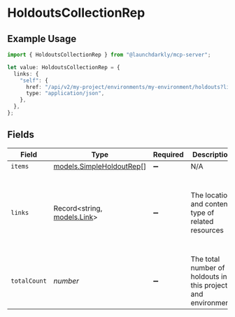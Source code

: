# HoldoutsCollectionRep

## Example Usage

```typescript
import { HoldoutsCollectionRep } from "@launchdarkly/mcp-server";

let value: HoldoutsCollectionRep = {
  links: {
    "self": {
      href: "/api/v2/my-project/environments/my-environment/holdouts?limit=20",
      type: "application/json",
    },
  },
};
```

## Fields

| Field                                                                                                                  | Type                                                                                                                   | Required                                                                                                               | Description                                                                                                            | Example                                                                                                                |
| ---------------------------------------------------------------------------------------------------------------------- | ---------------------------------------------------------------------------------------------------------------------- | ---------------------------------------------------------------------------------------------------------------------- | ---------------------------------------------------------------------------------------------------------------------- | ---------------------------------------------------------------------------------------------------------------------- |
| `items`                                                                                                                | [models.SimpleHoldoutRep](../models/simpleholdoutrep.md)[]                                                             | :heavy_minus_sign:                                                                                                     | N/A                                                                                                                    |                                                                                                                        |
| `links`                                                                                                                | Record<string, [models.Link](../models/link.md)>                                                                       | :heavy_minus_sign:                                                                                                     | The location and content type of related resources                                                                     | {<br/>"self": {<br/>"href": "/api/v2/my-project/environments/my-environment/holdouts?limit=20",<br/>"type": "application/json"<br/>}<br/>} |
| `totalCount`                                                                                                           | *number*                                                                                                               | :heavy_minus_sign:                                                                                                     | The total number of holdouts in this project and environment.                                                          |                                                                                                                        |